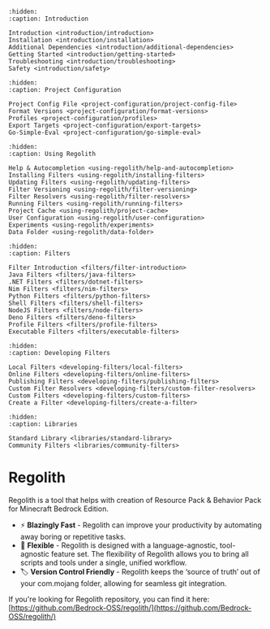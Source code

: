 ```{toctree}
:hidden:
:caption: Introduction

Introduction <introduction/introduction>
Installation <introduction/installation>
Additional Dependencies <introduction/additional-dependencies>
Getting Started <introduction/getting-started>
Troubleshooting <introduction/troubleshooting>
Safety <introduction/safety>
```

```{toctree}
:hidden:
:caption: Project Configuration

Project Config File <project-configuration/project-config-file>
Format Versions <project-configuration/format-versions>
Profiles <project-configuration/profiles>
Export Targets <project-configuration/export-targets>
Go-Simple-Eval <project-configuration/go-simple-eval>
```

```{toctree}
:hidden:
:caption: Using Regolith

Help & Autocompletion <using-regolith/help-and-autocompletion>
Installing Filters <using-regolith/installing-filters>
Updating Filters <using-regolith/updating-filters>
Filter Versioning <using-regolith/filter-versioning>
Filter Resolvers <using-regolith/filter-resolvers>
Running Filters <using-regolith/running-filters>
Project Cache <using-regolith/project-cache>
User Configuration <using-regolith/user-configuration>
Experiments <using-regolith/experiments>
Data Folder <using-regolith/data-folder>

```

```{toctree}
:hidden:
:caption: Filters

Filter Introduction <filters/filter-introduction>
Java Filters <filters/java-filters>
.NET Filters <filters/dotnet-filters>
Nim Filters <filters/nim-filters>
Python Filters <filters/python-filters>
Shell Filters <filters/shell-filters>
NodeJS Filters <filters/node-filters>
Deno Filters <filters/deno-filters>
Profile Filters <filters/profile-filters>
Executable Filters <filters/executable-filters>
```

```{toctree}
:hidden:
:caption: Developing Filters

Local Filters <developing-filters/local-filters>
Online Filters <developing-filters/online-filters>
Publishing Filters <developing-filters/publishing-filters>
Custom Filter Resolvers <developing-filters/custom-filter-resolvers>
Custom Filters <developing-filters/custom-filters>
Create a Filter <developing-filters/create-a-filter>
```

```{toctree}
:hidden:
:caption: Libraries

Standard Library <libraries/standard-library>
Community Filters <libraries/community-filters>
```

# Regolith
Regolith is a tool that helps with creation of Resource Pack & Behavior Pack for Minecraft Bedrock Edition.

- ⚡️ **Blazingly Fast** - Regolith can improve your productivity by automating away boring or repetitive tasks.
- 🧩 **Flexible** - Regolith is designed with a language-agnostic, tool-agnostic feature set. The flexibility of Regolith allows you to bring all scripts and tools under a single, unified workflow.
- 🏷️ **Version Control Friendly** - Regolith keeps the ‘source of truth’ out of your com.mojang folder, allowing for seamless git integration.


If you're looking for Regolith repository, you can find it here: [https://github.com/Bedrock-OSS/regolith/](https://github.com/Bedrock-OSS/regolith/)
